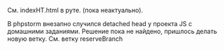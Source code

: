 
См. indexHT.html в руте. (пока неактуально).

В phpstorm внезапно случился detached head у проекта JS с домашними заданиями. Решение пока не найдено, пришлось делать новую ветку. См. ветку reserveBranch
